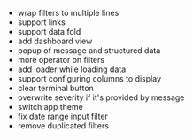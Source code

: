 - wrap filters to multiple lines
- support links
- support data fold
- add dashboard view
- popup of message and structured data
- more operator on filters
- add loader while loading data
- support configuring columns to display
- clear terminal button
- overwrite severity if it's provided by message
- switch app theme
- fix date range input filter
- remove duplicated filters